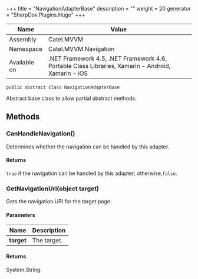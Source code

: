 

+++
title = "NavigationAdapterBase" 
description = ""
weight = 20
generator = "SharpDox.Plugins.Hugo"
+++

Name|Value
---|---
Assembly|Catel.MVVM
Namespace|Catel.MVVM.Navigation
Available on|.NET Framework 4.5, .NET Framework 4.6, Portable Class Libraries, Xamarin - Android, Xamarin - iOS

```
public abstract class NavigationAdapterBase
```

Abstract base class to allow partial abstract methods.

## Methods

### CanHandleNavigation()

Determines whether the navigation can be handled by this adapter.

#### Returns

`true` if the navigation can be handled by this adapter; otherwise,`false`.

### GetNavigationUri(object target)

Gets the navigation URI for the target page.

#### Parameters

Name|Description
---|---
**target**|The target.

#### Returns

System.String.

